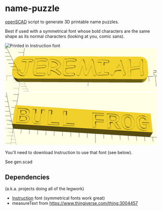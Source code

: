 # name-puzzle

[openSCAD](https://www.openscad.org/) script to generate 3D printable name puzzles.

Best if used with a symmetrical font whose bold characters are the same shape as its normal characters (looking at you, comic sans).

![Printed in Instruction font](brianna.gif)
![Example render in comic sans](demo1.jpeg)
![Example render in liberation](demo2.jpeg)

You'll need to download Instruction to use that font (see below).

See gen.scad

## Dependencies

(a.k.a. projects doing all of the legwork)

- [Instruction](https://www.dafont.com/instruction.font) font (symmetrical fonts work great)
- measureText from https://www.thingiverse.com/thing:3004457
